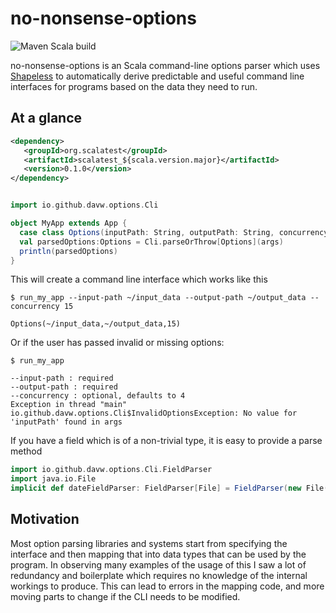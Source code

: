 # no-nonsense-options
![Maven Scala build](https://github.com/davw/no-nonsense-options/workflows/Maven%20Scala%20build/badge.svg)

no-nonsense-options is an Scala command-line options parser which uses [Shapeless](https://github.com/milessabin/shapeless) to
automatically derive predictable and useful command line interfaces for programs based on the data they need to run.

## At a glance

```xml
<dependency>
   <groupId>org.scalatest</groupId>
   <artifactId>scalatest_${scala.version.major}</artifactId>
   <version>0.1.0</version>
</dependency>
```

```scala

import io.github.davw.options.Cli

object MyApp extends App {
  case class Options(inputPath: String, outputPath: String, concurrency: Int = 4)
  val parsedOptions:Options = Cli.parseOrThrow[Options](args)
  println(parsedOptions)
}

```
This will create a command line interface which works like this

```
$ run_my_app --input-path ~/input_data --output-path ~/output_data --concurrency 15

Options(~/input_data,~/output_data,15)
```

Or if the user has passed invalid or missing options:

```
$ run_my_app

--input-path : required
--output-path : required
--concurrency : optional, defaults to 4
Exception in thread "main" io.github.davw.options.Cli$InvalidOptionsException: No value for  'inputPath' found in args

```

If you have a field which is of a non-trivial type, it is easy to provide a parse method

```scala
import io.github.davw.options.Cli.FieldParser
import java.io.File
implicit def dateFieldParser: FieldParser[File] = FieldParser(new File(_))
```

## Motivation

Most option parsing libraries and systems start from specifying the interface and then mapping that into data types that
can be used by the program. In observing many examples of the usage of this I saw a lot of redundancy and boilerplate
which requires no knowledge of the internal workings to produce. This can lead to errors in the mapping code, and
more moving parts to change if the CLI needs to be modified.


